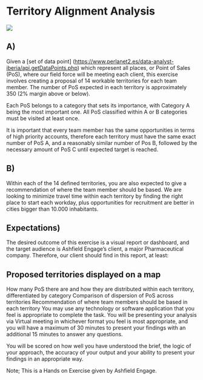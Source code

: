 # Territory Alignment Analysis


![](https://www.perlanet2.es/data-analyst-iberia/img/map.png)


## A)

Given a [set of data point] (https://www.perlanet2.es/data-analyst-iberia/api.getDataPoints.php) which represent all places, or Point of Sales (PoS), where our field force will be meeting each client, this exercise involves creating a proposal of 14 workable territories for each team member. The number of PoS expected in each territory is approximately 350 (2% margin above or below).

Each PoS belongs to a category that sets its importance, with Category A being the most important one. All PoS classified within A or B categories must be visited at least once.

It is important that every team member has the same opportunities in terms of high priority accounts, therefore each territory must have the same exact number of PoS A, and a reasonably similar number of Pos B, followed by the necessary amount of PoS C until expected target is reached.

## B)

Within each of the 14 defined territories, you are also expected to give a recommendation of where the team member should be based. We are looking to minimize travel time within each territory by finding the right place to start each workday, plus opportunities for recruitment are better in cities bigger than 10.000 inhabitants.

## Expectations)

The desired outcome of this exercise is a visual report or dashboard, and the target audience is Ashfield Engage’s client, a major Pharmaceutical company. Therefore, our client should find in this report, at least:

## Proposed territories displayed on a map

How many PoS there are and how they are distributed within each territory, differentiated by category
Comparison of dispersion of PoS across territories
Recommendation of where team members should be based in each territory
You may use any technology or software application that you feel is appropriate to complete the task. You will be presenting your analysis via Virtual meeting in whichever format you feel is most appropriate, and you will have a maximum of 30 minutes to present your findings with an additional 15 minutes to answer any questions.

You will be scored on how well you have understood the brief, the logic of your approach, the accuracy of your output and your ability to present your findings in an appropriate way.



Note; This is a Hands on Exercise given by Ashfield Engage.

